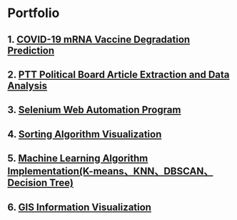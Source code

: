 # Portfolio

## 1. [**COVID-19 mRNA Vaccine Degradation Prediction**](/1.%20預測新冠肺炎mRNA疫苗中的鹼基降解程度)

## 2. [**PTT Political Board Article Extraction and Data Analysis**](/2.%20PTT政黑板的文章爬取與資料分析)

## 3. [**Selenium Web Automation Program**](/3.%20Selenium網頁自動化程式)

## 4. [**Sorting Algorithm Visualization**](/4.%20排序演算法視覺化)

## 5. [**Machine Learning Algorithm Implementation(K-means、KNN、DBSCAN、Decision Tree)**](/5.%20機器學習演算法實作)

## 6. [**GIS Information Visualization**](/6.%20GIS資訊視覺化)
